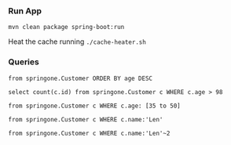 ### Run App
`mvn clean package spring-boot:run`

Heat the cache running `./cache-heater.sh`

### Queries

`from springone.Customer ORDER BY age DESC`

`select count(c.id) from springone.Customer c WHERE c.age > 98`

`from springone.Customer c WHERE c.age: [35 to 50]`

`from springone.Customer c WHERE c.name:'Len'`

`from springone.Customer c WHERE c.name:'Len'~2`